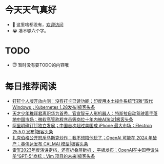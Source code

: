 # 今天天气真好
- 👋 这里啥都没有，[欢迎访问](https://zhangfeng-ola.github.io/)
- 😭 凑不够六个字。
<!---
- 👀 I’m interested in ...
- 🌱 I’m currently learning ...
- 💞️ I’m looking to collaborate on ...
- 📫 How to reach me ...
- 😇 I'm doing something ...

--->

# TODO 
- 😇 暂时没有要TODO的内容哦

<!---
zhangfeng-ola/zhangfeng-ola is a ✨ special ✨ repository because its `README.md` (this file) appears on your GitHub profile.
You can click the Preview link to take a look at your changes.
--->

# 每日推荐阅读
<!-- BLOG-POST-LIST:START -->
- [钉钉个人版开放内测：没有打卡已读功能；印度用本土操作系统”玛雅“取代Windows；Kubernetes 1.28发布|极客头条](https://blog.csdn.net/weixin_39786569/article/details/132334053)
- [天才少年稚晖君离职华为首秀，官宣智元人形机器人；特斯拉自动驾驶着手落地中国市场；微软高管称程序员等岗位十年内被AI淘汰|极客头条](https://blog.csdn.net/weixin_39786569/article/details/132312137)
- [阿里明确钉钉独立发展；中国首次超过美国成 iPhone 最大市场；Electron 25.5.0 发布|极客头条](https://blog.csdn.net/weixin_39786569/article/details/132291230)
- [扎克伯格公开怒斥马斯克炒作：我不想陪他玩了；OpenAI 可能在 2024 年破产；英伟达发布 CALMAI 模型|极客头条](https://blog.csdn.net/weixin_39786569/article/details/132269412)
- [雷军2023年度演讲定档，还有折叠屏新机 、平板发布；OpenAI在中国申请注册“GPT-5”商标；Vim 项目的未来|极客头条](https://blog.csdn.net/weixin_39786569/article/details/132224460)
<!-- BLOG-POST-LIST:END -->
